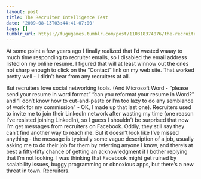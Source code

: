 ```yaml
---
layout: post
title: The Recruiter Intelligence Test
date: '2009-08-13T03:44:41-07:00'
tags: []
tumblr_url: https://fugugames.tumblr.com/post/110318374076/the-recruiter-intelligence-test
---
```

At some point a few years ago I finally realized that I’d wasted waaay to much time responding to recruiter emails, so I disabled the email address listed on my online resume. I figured that will at least winnow out the ones not sharp enough to click on the “Contact” link on my web site. That worked pretty well - I didn’t hear from any recruiters at all.

But recruiters love social networking tools. (And Microsoft Word - “please send your resume in word format” “can you reformat your resume in Word?” and “I don’t know how to cut-and-paste or I’m too lazy to do any semblance of work for my commission” - OK, I made up that last one). Recruiters used to invite me to join their LinkedIn network after wasting my time (one reason I’ve resisted joining LinkedIn), so I guess I shouldn’t be surprised that now I’m get messages from recruiters on Facebook. Oddly, they still say they can’t find another way to reach me. But it doesn’t look like I’ve missed anything - the message is typically some vague description of a job, usually asking me to do their job for them by referring anyone I know, and there’s at best a fifty-fifty chance of getting an acknowledgment if I bother replying that I’m not looking. I was thinking that Facebook might get ruined by scalability issues, buggy programming or obnoxious apps, but there’s a new threat in town. Recruiters.

